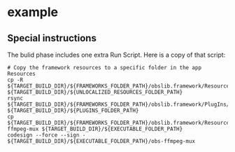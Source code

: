 # example

## Special instructions

The bulid phase includes one extra Run Script. Here is a copy of that script:

```
# Copy the framework resources to a specific folder in the app Resources
cp -R ${TARGET_BUILD_DIR}/${FRAMEWORKS_FOLDER_PATH}/obslib.framework/Resources/data ${TARGET_BUILD_DIR}/${UNLOCALIZED_RESOURCES_FOLDER_PATH}
rsync ${TARGET_BUILD_DIR}/${FRAMEWORKS_FOLDER_PATH}/obslib.framework/PlugIns/* ${TARGET_BUILD_DIR}/${PLUGINS_FOLDER_PATH}
cp ${TARGET_BUILD_DIR}/${FRAMEWORKS_FOLDER_PATH}/obslib.framework/Resources/obs-ffmpeg-mux ${TARGET_BUILD_DIR}/${EXECUTABLE_FOLDER_PATH}
codesign --force --sign - ${TARGET_BUILD_DIR}/${EXECUTABLE_FOLDER_PATH}/obs-ffmpeg-mux
```
